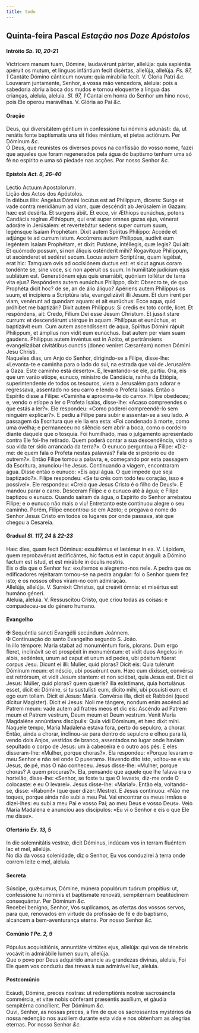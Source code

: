 ```yaml
---
title: todo
---
```

<h2 class="text-center">
  Quinta-feira Pascal <em>Estação nos Doze Apóstolos</em>
</h2>

<h4 class="text-center">Intróito <em>Sb. 10, 20-21</em></h4>
<div class="container-fluid">
  <div class="row">
    <div class="dropcap text-justify">
      Victrícem manum tuam, Dómine, laudavérunt páriter, allelúja: quia
      sapiéntia apéruit os mutum, et linguas infántium fecit disértas, allelúja,
      allelúja. <em>Ps. 97, 1</em> Cantáte Dómino cánticum novum: quia mirabília
      fecit. V. Gloria Patri <em>&c.</em>
    </div>
    <div class="dropcap text-justify">
      Louvaram juntamente, Senhor, a vossa mão vencedora, aleluia: pois a
      sabedoria abriu a boca dos mudos e tornou eloquente a língua das crianças,
      aleluia, aleluia. <em>Sl. 97, 1</em> Cantai em honra do Senhor um hino
      novo, pois Ele operou maravilhas. V. Glória ao Pai <em>&c.</em>
    </div>
  </div>
</div>

<h4 class="text-center">Oração</h4>
<div class="container-fluid">
  <div class="row">
    <div class="dropcap text-justify">
      Deus, qui diversitátem géntium in confessióne tui nóminis adunásti: da, ut
      renátis fonte baptísmatis una sit fides méntium, et píetas actiónum. Per
      Dóminum <em>&c.</em>
    </div>
    <div class="dropcap text-justify">
      Ó Deus, que reunistes os diversos povos na confissão do vosso nome, fazei
      que aqueles que foram regenerados pela água do baptismo tenham uma só fé
      no espírito e uma só piedade nas acções. Por nosso Senhor <em>&c.</em>
    </div>
  </div>
</div>

<h4 class="text-center">Epístola <em>Act. 8, 26-40</em></h4>
<div class="container-fluid">
  <div class="row">
    <div class="text-justify">
      Léctio Actuum Apostolorum.
    </div>
    <div class="text-justify">
      Lição dos Actos dos Apóstolos.
    </div>
    <div class="dropcap text-justify">
      In diébus illis: Angelus Dómini locútus est ad Philíppum, dicens: Surge et
      vade contra meridiánum ad viam, quæ descéndit ab Jerúsalem in Gazam: hæc
      est desérta. Et surgens ábiit. Et ecce, vir Æthiops eunúchus, potens
      Candácis regínæ Æthíopum, qui erat super omnes gazas ejus, vénerat adoráre
      in Jerúsalem: et revertebátur sedens super currum suum, legénsque Isaíam
      Prophétam. Dixit autem Spíritus Philíppo: Accéde et adjúnge te ad currum
      istum. Accúrrens autem Philíppus, audívit eum legéntem Isaíam Prophétam,
      et dixit: Putásne, intéllegis, quæ legis? Qui ait: Et quómodo possum, si
      non áliquis osténderít mihi? Rogavítque Philíppum, ut ascénderet et
      sedéret secum. Locus autem Scriptúræ, quam legébat, erat hic: Tamquam ovis
      ad occisiónem ductus est: et sicut agnus coram tondénte se, sine voce, sic
      non apéruit os suum. In humilitáte judícium ejus sublátum est.
      Generatiónem ejus quis enarrábit, quóniam tollétur de terra vita ejus?
      Respóndens autem eunúchus Philíppo, dixit: Obsecro te, de quo Prophéta
      dicit hoc? de se, an de álio áliquo? Apériens autem Philíppus os suum, et
      incípiens a Scriptúra ista, evangelizávit illi Jesum. Et dum irent per
      viam, venérunt ad quandam aquam: et ait eunúchus: Ecce aqua, quid próhibet
      me baptizári? Dixit autem Philíppus: Si credis ex toto corde, licet. Et
      respóndens, ait: Credo, Fílium Dei esse Jesum Christum. Et jussit stare
      currum: et descendérunt utérque in aquam. Philíppus et eunúchus, et
      baptizávit eum. Cum autem ascendíssent de aqua, Spíritus Dómini rápuit
      Philippum, et ámplius non vidit eum eunúchus. Ibat autem per viam suam
      gaudens. Philíppus autem invéntus est in Azóto, et pertránsiens
      evangelizábat civitátibus cunctis (donec veniret Cæsaréam) nomen Dómini
      Jesu Christi.
    </div>
    <div class="dropcap text-justify">
      Naqueles dias, um Anjo do Senhor, dirigindo-se a Filipe, disse-lhe:
      «Levanta-te e caminha para o lado do sul, na estrada que vai de Jerusalém
      a Gaza. Este caminho está deserto». E, levantando-se ele, partiu. Ora, eis
      que um varão etíope, eunuco, ministro de Candácia, rainha da Etiópia,
      superintendente de todos os tesouros, viera a Jerusalém para adorar e
      regressava, assentado no seu carro e lendo o Profeta Isaías. Então o
      Espírito disse a Filipe: «Caminha e aproxima-te do carro». Filipe
      obedeceu; e, vendo o etíope a ler o Profeta Isaías, disse-lhe: «Acaso
      compreendes o que estás a ler?». Ele respondeu: «Como poderei
      compreendê-lo sem ninguém explicar?». E pediu a Filipe para subir e
      assentar-se a seu lado. A passagem da Escritura que ele lia era esta: «Foi
      condenado à morte, como uma ovelha; e permaneceu no silêncio sem abrir a
      boca, como o cordeiro diante daquele que o tosquia. Foi humilhado, mas o
      julgamento apresentado contra Ele foi-lhe retirado. Quem poderá contar a
      sua descendência, visto a sua vida ter sido arrancada da terra?». O eunuco
      perguntou a Filipe: «Diz-me: de quem fala o Profeta nestas palavras? Fala
      de si próprio ou de outrem?». Então Filipe tomou a palavra, e, começando
      por esta passagem da Escritura, anunciou-lhe Jesus. Continuando a viagem,
      encontraram água. Disse então o eunuco: «Eis aqui água. O que impede que
      seja baptizado?». Filipe respondeu: «Se tu crês com todo teu coração, isso
      é possível». Ele respondeu: «Creio que Jesus Cristo é o filho de Deus!». E
      mandou parar o carro. Desceram Filipe e o eunuco até à água; e Filipe
      baptizou o eunuco. Quando saíram da água, o Espírito do Senhor arrebatou
      Filipe; e o eunuco não mais o viu! Entretanto este continuou alegre o seu
      caminho. Porém, Filipe encontrou-se em Azoto; e pregava o nome do Senhor
      Jesus Cristo em todos os lugares por onde passava, até que chegou a
      Cesareia.
    </div>
  </div>
</div>

<h4 class="text-center">Gradual <em>Sl. 117, 24 & 22-23</em></h4>
<div class="container-fluid">
  <div class="row">
    <div class="dropcap text-justify">
      Hæc dies, quam fecit Dóminus: exsultémus et lætémur in ea. V. Lápidem,
      quem reprobavérunt ædificántes, hic factus est in caput ánguli: a Dómino
      factum est istud, et est mirábile in óculis nostris.
    </div>
    <div class="dropcap text-justify">
      Eis o dia que o Senhor fez: exultemos e alegremo-nos nele. A pedra que os
      edificadores rejeitaram tornou-se na pedra angular: foi o Senhor quem fez
      isto; e os nossos olhos viram-no com admiração.
    </div>
    <div class="text-justify">
      Allelúja, allelúja. V. Surréxit Christus, qui creávit ómnia: et misértus
      est humáno géneri.
    </div>
    <div class="text-justify">
      Aleluia, aleluia. V. Ressuscitou Cristo, que criou todas as coisas: e
      compadeceu-se do género humano.
    </div>
  </div>
</div>

<h4 class="text-center">Evangelho</h4>
<div class="container-fluid">
  <div class="row">
    <div class="text-justify">
      <span class="text-danger">&#10016;</span> Sequéntia sancti Evangélii
      secúndum Joánnem.
    </div>
    <div class="text-justify">
      <span class="text-danger">&#10016;</span> Continuação do santo Evangelho
      segundo S. João.
    </div>
    <div class="dropcap text-justify">
      In illo témpore: María stabat ad monuméntum foris, plorans. Dum ergo
      fleret, inclinávit se et prospéxit in monuméntum: et vidit duos Angelos in
      albis, sedéntes, unum ad caput et unum ad pedes, ubi pósitum fúerat corpus
      Jesu. Dicunt ei illi: Mulier, quid ploras? Dicit eis: Quia tulérunt
      Dóminum meum: et néscio, ubi posuérunt eum. Hæc cum dixísset, convérsa est
      retrórsum, et vidit Jesum stantem: et non sciébat, quia Jesus est. Dicit
      ei Jesus: Múlier, quid ploras? quem quæris? Illa exístimans, quia
      hortulánus esset, dicit ei: Dómine, si tu sustulísti eum, dícito mihi, ubi
      posuísti eum: et ego eum tollam. Dicit ei Jesus: María. Convérsa illa,
      dicit ei: Rabbóni (quod dícitur Magíster). Dicit ei Jesus: Noli me
      tángere, nondum enim ascéndi ad Patrem meum: vade autem ad fratres meos et
      dic eis: Ascéndo ad Patrem meum et Patrem vestrum, Deum meum et Deum
      vestrum. Venit María Magdaléne annúntians discípulis: Quia vidi Dóminum,
      et hæc dixit mihi.
    </div>
    <div class="dropcap text-justify">
      Naquele tempo, Maria Madalena estava fora, perto do sepulcro, a chorar.
      Então, ainda a chorar, inclinou-se para dentro do sepulcro e olhou para
      lá, vendo dois Anjos, vestidos de branco, assentados no lugar onde haviam
      sepultado o corpo de Jesus: um à cabeceira e o outro aos pés. E eles
      disseram-lhe: «Mulher, porque choras?». Ela respondeu: «Porque levaram o
      meu Senhor e não sei onde O puseram». Havendo dito isto, voltou-se e viu
      Jesus, de pé, mas O não conheceu. Jesus disse-lhe: «Mulher, porque choras?
      A quem procuras?». Ela, pensando que aquele que lhe falava era o hortelão,
      disse-lhe: «Senhor, se foste tu que O levaste, diz-me onde O colocaste: e
      eu O levarei». Jesus disse-lhe: «Maria!». Então ela, voltando-se, disse:
      «Raboni!» (que quer dizer: Mestre). E Jesus continuou: «Não me toques,
      porque ainda não subi a meu Pai. Vai encontrar os meus irmãos e
      dizei-lhes: eu subi a meu Pai e vosso Pai; ao meu Deus e vosso Deus». Veio
      Maria Madalena e anunciou aos discípulos: «Eu vi o Senhor e eis o que Ele
      me disse».
    </div>
  </div>
</div>

<h4 class="text-center">Ofertório <em>Ex. 13, 5</em></h4>
<div class="container-fluid">
  <div class="row">
    <div class="dropcap text-justify">
      In die solemnitátis vestræ, dicit Dóminus, indúcam vos in terram fluéntem
      lac et mel, allelúja.
    </div>
    <div class="dropcap text-justify">
      No dia da vossa solenidade, diz o Senhor, Eu vos conduzirei à terra onde
      correm leite e mel, aleluia.
    </div>
  </div>
</div>

<h4 class="text-center">Secreta</h4>
<div class="container-fluid">
  <div class="row">
    <div class="dropcap text-justify">
      Súscipe, quǽsumus, Dómine, múnera populórum tuórum propítius: ut,
      confessióne tui nóminis et baptísmate renováti, sempitérnam beatitúdinem
      consequántur. Per Dóminum <em>&c.</em>
    </div>
    <div class="dropcap text-justify">
      Recebei benigno, Senhor, Vos suplicamos, as ofertas dos vossos servos,
      para que, renovados em virtude da profissão de fé e do baptismo, alcancem
      a bem-aventurança eterna. Por nosso Senhor <em>&c.</em>
    </div>
  </div>
</div>

<h4 class="text-center">Comúnio <em>1 Pe. 2, 9</em></h4>
<div class="container-fluid">
  <div class="row">
    <div class="dropcap text-justify">
      Pópulus acquisitiónis, annuntiáte virtútes ejus, allelúja: qui vos de
      ténebris vocávit in admirábile lumen suum, allelúja.
    </div>
    <div class="dropcap text-justify">
      Que o povo por Deus adquirido anuncie as grandezas divinas, aleluia, Foi
      Ele quem vos conduziu das trevas à sua admirável luz, aleluia.
    </div>
  </div>
</div>

<h4 class="text-center">Postcomúnio</h4>
<div class="container-fluid">
  <div class="row">
    <div class="dropcap text-justify">
      Exáudi, Dómine, preces nostras: ut redemptiónis nostræ sacrosáncta
      commércia, et vitæ nobis cónferant præséntis auxílium, et gáudia
      sempitérna concílient. Per Dóminum <em>&c.</em>
    </div>
    <div class="dropcap text-justify">
      Ouvi, Senhor, as nossas preces, a fim de que os sacrossantos mystérios da
      nossa redenção nos auxiliem durante esta vida e nos obtenham as alegrias
      eternas. Por nosso Senhor <em>&c.</em>
    </div>
  </div>
</div>
